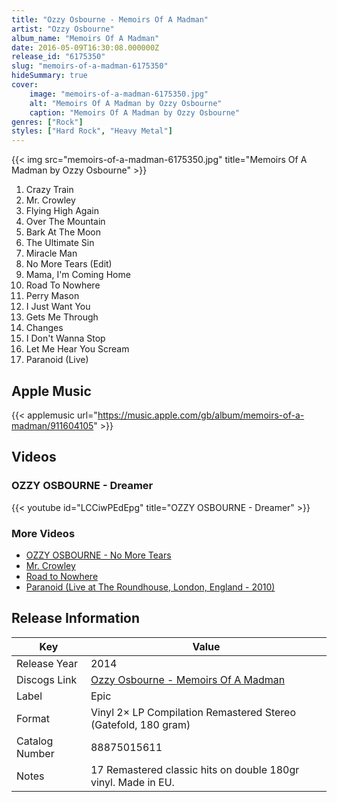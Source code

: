 ```yaml
---
title: "Ozzy Osbourne - Memoirs Of A Madman"
artist: "Ozzy Osbourne"
album_name: "Memoirs Of A Madman"
date: 2016-05-09T16:30:08.000000Z
release_id: "6175350"
slug: "memoirs-of-a-madman-6175350"
hideSummary: true
cover:
    image: "memoirs-of-a-madman-6175350.jpg"
    alt: "Memoirs Of A Madman by Ozzy Osbourne"
    caption: "Memoirs Of A Madman by Ozzy Osbourne"
genres: ["Rock"]
styles: ["Hard Rock", "Heavy Metal"]
---
```


{{< img src="memoirs-of-a-madman-6175350.jpg" title="Memoirs Of A Madman by Ozzy Osbourne" >}}

<!-- section break -->

1. Crazy Train
2. Mr. Crowley
3. Flying High Again
4. Over The Mountain
5. Bark At The Moon
6. The Ultimate Sin
7. Miracle Man
8. No More Tears (Edit)
9. Mama, I'm Coming Home
10. Road To Nowhere
11. Perry Mason
12. I Just Want You
13. Gets Me Through
14. Changes
15. I Don't Wanna Stop
16. Let Me Hear You Scream
17. Paranoid (Live)

<!-- section break -->




## Apple Music
{{< applemusic url="https://music.apple.com/gb/album/memoirs-of-a-madman/911604105" >}}





## Videos
### OZZY OSBOURNE - Dreamer
{{< youtube id="LCCiwPEdEpg" title="OZZY OSBOURNE - Dreamer" >}}<br>

### More Videos

- [OZZY OSBOURNE - No More Tears](https://www.youtube.com/watch?v=CprfjfN5PRs)
- [Mr. Crowley](https://www.youtube.com/watch?v=4Rtq63cdTro)
- [Road to Nowhere](https://www.youtube.com/watch?v=9I53DlflmlI)
- [Paranoid (Live at The Roundhouse, London, England - 2010)](https://www.youtube.com/watch?v=uUsqxqRCuig)


## Release Information
|  Key           | Value                                                |
| ---------------| ---------------------------------------------------- |
| Release Year   | 2014                                   |
| Discogs Link   | [Ozzy Osbourne - Memoirs Of A Madman](https://www.discogs.com/release/6175350-Ozzy-Osbourne-Memoirs-Of-A-Madman) |
| Label          | Epic |
| Format         | Vinyl 2× LP Compilation Remastered Stereo (Gatefold, 180 gram) |
| Catalog Number | 88875015611 |
| Notes | 17 Remastered classic hits on double 180gr vinyl. Made in EU. |